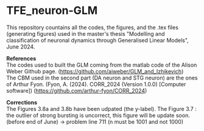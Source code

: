 # TFE_neuron-GLM
This repository countains all the codes, the figures, and the .tex files (generating figures) used in the master's thesis "Modelling and classification of neuronal dynamics through Generalised Linear Models", June 2024.

**References** <br>
The codes used to built the GLM coming from the matlab code of the Alison Weber Github page. (https://github.com/aiweber/GLM_and_Izhikevich) <br>
The CBM used in the second part (DA neuron and STG neuron) are the ones of Arthur Fyon. (Fyon, A. (2024). CORR_2024 (Version 1.0.0) [Computer software]) (https://github.com/arthur-fyon/CORR_2024) <br>

**Corrections** <br>
The Figures 3.8a and 3.8b have been udpated (the y-label).
The Figure 3.7 : the outlier of strong bursting is uncorrect, this figure will be update soon. (before end of June) -> problem line 711 (n must be 1001 and not 1000)

